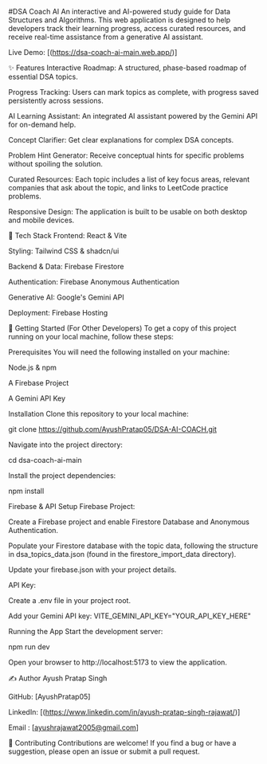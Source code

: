 #DSA Coach AI
An interactive and AI-powered study guide for Data Structures and Algorithms. This web application is designed to help developers track their learning progress, access curated resources, and receive real-time assistance from a generative AI assistant.

Live Demo: [(https://dsa-coach-ai-main.web.app/)]

✨ Features
Interactive Roadmap: A structured, phase-based roadmap of essential DSA topics.

Progress Tracking: Users can mark topics as complete, with progress saved persistently across sessions.

AI Learning Assistant: An integrated AI assistant powered by the Gemini API for on-demand help.

Concept Clarifier: Get clear explanations for complex DSA concepts.

Problem Hint Generator: Receive conceptual hints for specific problems without spoiling the solution.

Curated Resources: Each topic includes a list of key focus areas, relevant companies that ask about the topic, and links to LeetCode practice problems.

Responsive Design: The application is built to be usable on both desktop and mobile devices.

🚀 Tech Stack
Frontend: React & Vite

Styling: Tailwind CSS & shadcn/ui

Backend & Data: Firebase Firestore

Authentication: Firebase Anonymous Authentication

Generative AI: Google's Gemini API

Deployment: Firebase Hosting

🔧 Getting Started (For Other Developers)
To get a copy of this project running on your local machine, follow these steps:

Prerequisites
You will need the following installed on your machine:

Node.js & npm

A Firebase Project

A Gemini API Key

Installation
Clone this repository to your local machine:

git clone https://github.com/AyushPratap05/DSA-AI-COACH.git

Navigate into the project directory:

cd dsa-coach-ai-main

Install the project dependencies:

npm install

Firebase & API Setup
Firebase Project:

Create a Firebase project and enable Firestore Database and Anonymous Authentication.

Populate your Firestore database with the topic data, following the structure in dsa_topics_data.json (found in the firestore_import_data directory).

Update your firebase.json with your project details.

API Key:

Create a .env file in your project root.

Add your Gemini API key: VITE_GEMINI_API_KEY="YOUR_API_KEY_HERE"

Running the App
Start the development server:

npm run dev

Open your browser to http://localhost:5173 to view the application.

✍️ Author
Ayush Pratap Singh

GitHub: [AyushPratap05]

LinkedIn: [(https://www.linkedin.com/in/ayush-pratap-singh-rajawat/)]

Email : [ayushrajawat2005@gmail.com]

🤝 Contributing
Contributions are welcome! If you find a bug or have a suggestion, please open an issue or submit a pull request.